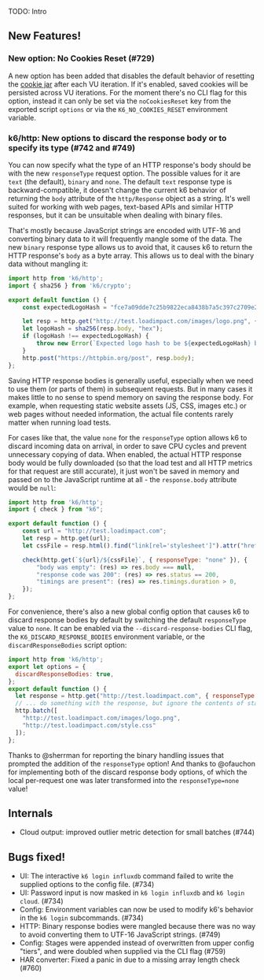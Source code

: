 TODO: Intro

## New Features!

### New option: No Cookies Reset (#729)

A new option has been added that disables the default behavior of resetting the [cookie jar](https://docs.k6.io/docs/cookies) after each VU iteration. If it's enabled, saved cookies will be persisted across VU iterations. For the moment there's no CLI flag for this option, instead it can only be set via the `noCookiesReset` key from the exported script `options` or via the `K6_NO_COOKIES_RESET` environment variable.

### k6/http: New options to discard the response body or to specify its type (#742 and #749)

You can now specify what the type of an HTTP response's body should be with the new `responseType` request option. The possible values for it are `text` (the default), `binary` and `none`. The default `text` response type is backward-compatible, it doesn't change the current k6 behavior of returning the `body` attribute of the `http/Response` object as a string. It's well suited for working with web pages, text-based APIs and similar HTTP responses, but it can be unsuitable when dealing with binary files.

That's mostly because JavaScript strings are encoded with UTF-16 and converting binary data to it will frequently mangle some of the data. The new `binary` response type allows us to avoid that, it causes k6 to return the HTTP response's `body` as a byte array. This allows us to deal with the binary data without mangling it:
```js
import http from 'k6/http';
import { sha256 } from 'k6/crypto';

export default function () {
    const expectedLogoHash = "fce7a09dde7c25b9822eca8438b7a5c397c2709e280e8e50f04d98bc8a66f4d9";

    let resp = http.get("http://test.loadimpact.com/images/logo.png", { responseType: "binary" });
    let logoHash = sha256(resp.body, "hex");
    if (logoHash !== expectedLogoHash) {
        throw new Error(`Expected logo hash to be ${expectedLogoHash} but it was ${logoHash}`);
    }
    http.post("https://httpbin.org/post", resp.body);
};
```

Saving HTTP response bodies is generally useful, especially when we need to use them (or parts of them) in subsequent requests. But in many cases it makes little to no sense to spend memory on saving the response body. For example, when requesting static website assets (JS, CSS, images etc.) or web pages without needed information, the actual file contents rarely matter when running load tests.

For cases like that, the value `none` for the `responseType` option allows k6 to discard incoming data on arrival, in order to save CPU cycles and prevent unnecessary copying of data. When enabled, the actual HTTP response body would be fully downloaded (so that the load test and all HTTP metrics for that request are still accurate), it just won't be saved in memory and passed on to the JavaScript runtime at all - the `response.body` attribute would be `null`:

```js
import http from 'k6/http';
import { check } from "k6";

export default function () {
    const url = "http://test.loadimpact.com";
    let resp = http.get(url);
    let cssFile = resp.html().find("link[rel='stylesheet']").attr("href");

    check(http.get(`${url}/${cssFile}`, { responseType: "none" }), {
        "body was empty": (res) => res.body === null,
        "response code was 200": (res) => res.status == 200,
        "timings are present": (res) => res.timings.duration > 0,
    });
};
```

For convenience, there's also a new global config option that causes k6 to discard response bodies by default by switching the default `responseType` value to `none`. It can be enabled via the `--discard-response-bodies` CLI flag, the `K6_DISCARD_RESPONSE_BODIES` environment variable, or the `discardResponseBodies` script option:
```js
import http from 'k6/http';
export let options = {
  discardResponseBodies: true,
};
export default function () {
  let response = http.get("http://test.loadimpact.com", { responseType: "text" });
  // ... do something with the response, but ignore the contents of static files:
  http.batch([
    "http://test.loadimpact.com/images/logo.png",
    "http://test.loadimpact.com/style.css"
  ]);
};
```

Thanks to @sherrman for reporting the binary handling issues that prompted the addition of the `responseType` option! And thanks to @ofauchon for implementing both of the discard response body options, of which the local per-request one was later transformed into the `responseType=none` value!

## Internals

* Cloud output: improved outlier metric detection for small batches (#744)

## Bugs fixed!

* UI: The interactive `k6 login influxdb` command failed to write the supplied options to the config file. (#734)
* UI: Password input is now masked in `k6 login influxdb` and `k6 login cloud`. (#734)
* Config: Environment variables can now be used to modify k6's behavior in the `k6 login` subcommands. (#734)
* HTTP: Binary response bodies were mangled because there was no way to avoid converting them to UTF-16 JavaScript strings. (#749)
* Config: Stages were appended instead of overwritten from upper config "tiers", and were doubled when supplied via the CLI flag (#759)
* HAR converter: Fixed a panic in due to a missing array length check (#760)